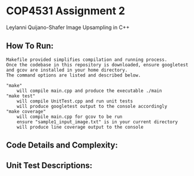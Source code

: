 # COP4531 Assignment 2
Leylanni Quijano-Shafer
Image Upsampling in C++

## How To Run:
    Makefile provided simplifies compilation and running process.
    Once the codebase in this repository is downloaded, ensure googletest and gcov are installed in your home directory.
    The command options are listed and described below.

    "make"
        will compile main.cpp and produce the executable ./main
    "make test"
        will compile UnitTest.cpp and run unit tests
        will produce googletest output to the console accordingly
    "make coverage"
        will compile main.cpp for gcov to be run
        ensure "sample1_input_image.txt" is in your current directory
        will produce line coverage output to the console

## Code Details and Complexity:


## Unit Test Descriptions:
